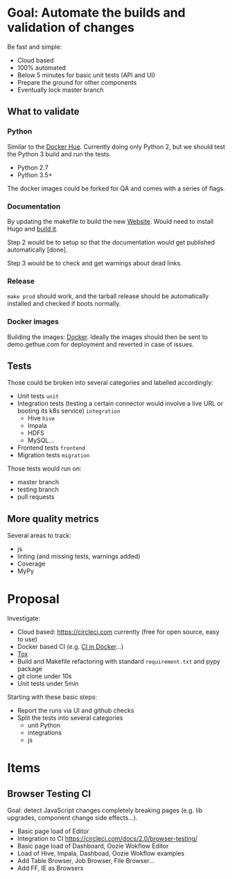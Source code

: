# Goal: Automate the builds and validation of changes

Be fast and simple:

* Cloud based
* 100% automated
* Below 5 minutes for basic unit tests (API and UI)
* Prepare the ground for other components
* Eventually lock master branch

## What to validate

### Python

Similar to the [Docker Hue](/tools/docker/hue). Currently doing only Python 2, but we should test the Python 3 build and run the tests.

* Python 2.7
* Python 3.5+

The docker images could be forked for QA and comes with a series of flags.

### Documentation

By updating the makefile to build the new [Website](/docs/docs-site). Would need to install Hugo and [build it](https://docs.gethue.com/developer/development/#documentation).

Step 2 would be to setup so that the documentation would get published automatically [done].

Step 3 would be to check and get warnings about dead links.

### Release

`make prod` should work, and the tarball release should be automatically installed and checked if boots normally.

### Docker images

Building the images: [Docker](/tools/docker/).
Ideally the images should then be sent to demo.gethue.com for deployment and reverted in case of issues.

## Tests

Those could be broken into several categories and labelled accordingly:

* Unit tests `unit`
* Integration tests (testing a certain connector would involve a live URL or booting its k8s service) `integration`
  * Hive `hive`
  * Impala
  * HDFS
  * MySQL...
* Frontend tests `frontend`
* Migration tests `migration`

Those tests would run on:

* master branch
* testing branch
* pull requests

## More quality metrics

Several areas to track:

* js
* linting (and missing tests, warnings added)
* Coverage
* MyPy

# Proposal

Investigate:

* Cloud based: https://circleci.com currently (free for open source, easy to use)
* Docker based CI (e.g. [CI in Docker](https://itnext.io/shift-your-ci-scripts-to-docker-build-92453bca9f75)...)
* [Tox](https://tox.readthedocs.io)
* Build and Makefile refactoring with standard `requirement.txt` and pypy package
* git clone under 10s
* Unit tests under 5min

Starting with these basic steps:

* Report the runs via UI and github checks
* Split the tests into several categories
  * unit Python
  * integrations
  * js

# Items

## Browser Testing CI

Goal: detect JavaScript changes completely breaking pages (e.g. lib upgrades, component change side effects...).

* Basic page load of Editor
* Integration to CI https://circleci.com/docs/2.0/browser-testing/
* Basic page load of Dashboard, Oozie Wokflow Editor
* Load of Hive, Impala, Dashboad, Oozie Wokflow examples
* Add Table Browser, Job Browser, File Browser...
* Add FF, IE as Browsers
